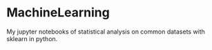 # MachineLearning
My jupyter notebooks of statistical analysis on common datasets with sklearn in python.

